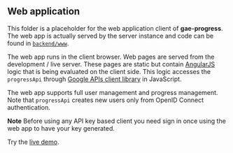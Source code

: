 ## Web application

This folder is a placeholder for the web application client of **gae-progress**. The web app is actually served by the server instance and code can be found in [`backend/www`](../../backend/www).

The web app runs in the client browser. Web pages are served from the development / live server. These pages are static but contain [AngularJS](https://angularjs.org/) logic that is being evaluated on the client side. This logic accesses the `progressApi` through  [Google APIs client library](https://developers.google.com/discovery/libraries) in JavaScript.

The web app supports full user management and progress management. Note that `progressApi` creates new users only from OpenID Connect authentication.

**Note** Before using any API key based client you need sign in once using the web app to have your key generated.

Try the [live demo](https://progress-1181.appspot.com).
